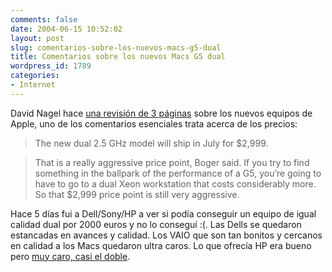 ```yaml
---
comments: false
date: 2004-06-15 10:52:02
layout: post
slug: comentarios-sobre-los-nuevos-macs-g5-dual
title: Comentarios sobre los nuevos Macs G5 dual
wordpress_id: 1789
categories:
- Internet
---
```


David Nagel hace [una revisión de 3 páginas](http://www.digitalproducer.com/articles/viewarticle.jsp?id=26058-0) sobre los nuevos equipos de Apple, uno de los comentarios esenciales trata acerca de los precios:





> The new dual 2.5 GHz model will ship in July for $2,999.
> 
> 


> 
> That is a really aggressive price point, Boger said. If you try to find something in the ballpark of the performance of a G5, you’re going to have to go to a dual Xeon workstation that costs considerably more. So that $2,999 price point is still very aggressive.





Hace 5 días fui a Dell/Sony/HP a ver si podía conseguir un equipo de igual calidad dual por 2000 euros y no lo conseguí :(. Las Dells se quedaron estancadas en avances y calidad. Los VAIO que son tan bonitos y cercanos en calidad a los Macs quedaron ultra caros. Lo que ofrecía HP era bueno pero [muy caro, casi el doble](http://www.hp.com/workstations/itanium/index.html).




 

